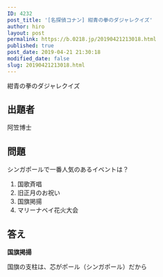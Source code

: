 ```yaml
---
ID: 4232
post_title: '[名探偵コナン] 紺青の拳のダジャレクイズ'
author: hiro
layout: post
permalink: https://b.0218.jp/20190421213018.html
published: true
post_date: 2019-04-21 21:30:18
modified_date: false
slug: 20190421213018.html
---
```

紺青の拳のダジャレクイズ

<!--more-->

## 出題者
阿笠博士

## 問題

シンガポールで一番人気のあるイベントは？

1. 国歌斉唱
2. 旧正月のお祝い
3. 国旗掲揚
4. マリーナベイ花火大会

## 答え

**国旗掲揚**

国旗の支柱は、芯がポール（シンガポール）だから